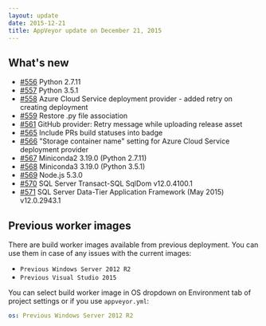 ```yaml
---
layout: update
date: 2015-12-21
title: AppVeyor update on December 21, 2015
---
```


## What's new

* [#556](https://github.com/appveyor/ci/issues/556) Python 2.7.11
* [#557](https://github.com/appveyor/ci/issues/557) Python 3.5.1
* [#558](https://github.com/appveyor/ci/issues/558) Azure Cloud Service deployment provider - added retry on creating deployment
* [#559](https://github.com/appveyor/ci/issues/559) Restore .py file association
* [#561](https://github.com/appveyor/ci/issues/561) GitHub provider: Retry message while uploading release asset
* [#565](https://github.com/appveyor/ci/issues/565) Include PRs build statuses into badge
* [#566](https://github.com/appveyor/ci/issues/566) "Storage container name" setting for Azure Cloud Service deployment provider
* [#567](https://github.com/appveyor/ci/issues/567) Miniconda2 3.19.0 (Python 2.7.11)
* [#568](https://github.com/appveyor/ci/issues/568) Miniconda3 3.19.0 (Python 3.5.1)
* [#569](https://github.com/appveyor/ci/issues/569) Node.js 5.3.0
* [#570](https://github.com/appveyor/ci/issues/570) SQL Server Transact-SQL SqlDom v12.0.4100.1
* [#571](https://github.com/appveyor/ci/issues/571) SQL Server Data-Tier Application Framework (May 2015) v12.0.2943.1

## Previous worker images

There are build worker images available from previous deployment. You can use them in case of any issues with the current images:

* `Previous Windows Server 2012 R2`
* `Previous Visual Studio 2015`

You can select build worker image in OS dropdown on Environment tab of project settings or if you use `appveyor.yml`:

```yaml
os: Previous Windows Server 2012 R2
```
